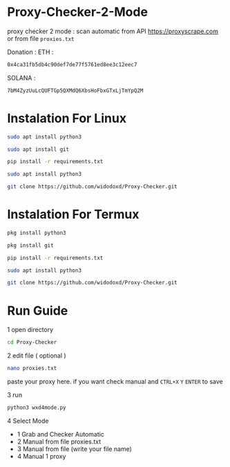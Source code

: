 # Proxy-Checker-2-Mode
proxy checker 2 mode :
scan automatic from API https://proxyscrape.com or from file ```proxies.txt```

Donation :
ETH :
```sh
0x4ca31fb5db4c90def7de77f5761ed8ee3c12eec7
```
SOLANA :
```sh
7bM4ZyzUuLcQUFTGp5QXMdQ6XbsHoFbxGTxLjTmYpQ2M
```



# Instalation For Linux
```sh
sudo apt install python3
```
```sh
sudo apt install git
```
```sh
pip install -r requirements.txt
```
```sh
sudo apt install python3
```
```sh
git clone https://github.com/widodoxd/Proxy-Checker.git
```

# Instalation For Termux
```sh
pkg install python3
```
```sh
pkg install git
```
```sh
pip install -r requirements.txt
```
```sh
sudo apt install python3
```
```sh
git clone https://github.com/widodoxd/Proxy-Checker.git
```




# Run Guide
1 open directory
```sh 
cd Proxy-Checker
```

2 edit file ( optional )
```sh
nano proxies.txt
```
paste your proxy here. if you want check manual and ```CTRL+X``` ```Y``` ```ENTER``` to save

3 run
```sh
python3 wxd4mode.py
```
4 Select Mode
  - 1 Grab and Checker Automatic
  - 2 Manual from file proxies.txt
  - 3 Manual from file (write your file name)
  - 4 Manual 1 proxy
